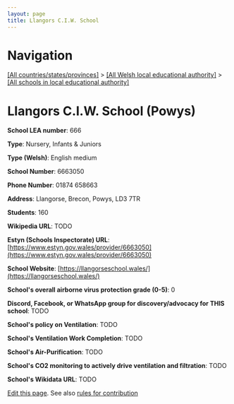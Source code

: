```yaml
---
layout: page
title: Llangors C.I.W. School
---
```

# Navigation

[[All countries/states/provinces]](../../..) > [[All Welsh local educational authority]](../..) > [[All schools in local educational authority]](..)

# Llangors C.I.W. School (Powys)

**School LEA number**: 666

**Type**: Nursery, Infants & Juniors

**Type (Welsh)**: English medium

**School Number**: 6663050

**Phone Number**: 01874 658663

**Address**: Llangorse, Brecon, Powys, LD3 7TR

**Students**: 160

**Wikipedia URL**: TODO

**Estyn (Schools Inspectorate) URL**: [https://www.estyn.gov.wales/provider/6663050](https://www.estyn.gov.wales/provider/6663050)

**School Website**: [https://llangorseschool.wales/](https://llangorseschool.wales/)

**School's overall airborne virus protection grade (0-5)**: 0

**Discord, Facebook, or WhatsApp group for discovery/advocacy for THIS school**: TODO

**School's policy on Ventilation**: TODO

**School's Ventilation Work Completion**: TODO

**School's Air-Purification**: TODO

**School's CO2 monitoring to actively drive ventilation and filtration**: TODO

**School's Wikidata URL**: TODO




[Edit this page](https://github.com/VentilationProject/Wales/edit/prif/./Powys/Llangors_C.I.W._School.md). See also [rules for contribution](../../../contribution-rules/)